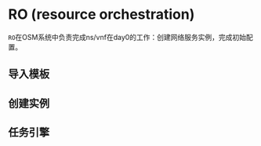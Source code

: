 # RO (resource orchestration)

`RO`在OSM系统中负责完成ns/vnf在day0的工作：创建网络服务实例，完成初始配置。

## 导入模板

## 创建实例

## 任务引擎
